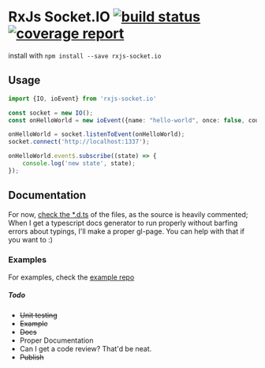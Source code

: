 # RxJs Socket.IO <a href="https://gitlab.com/moshmage/rxjs-socket.io/commits/master"><img alt="build status" src="https://gitlab.com/moshmage/rxjs-socket.io/badges/master/build.svg" /></a> <a href="https://gitlab.com/moshmage/rxjs-socket.io/commits/master"><img alt="coverage report" src="https://gitlab.com/moshmage/rxjs-socket.io/badges/master/coverage.svg" /></a>
install with `npm install --save rxjs-socket.io`

## Usage
```typescript
import {IO, ioEvent} from 'rxjs-socket.io'

const socket = new IO();
const onHelloWorld = new ioEvent({name: "hello-world", once: false, count: 0});

onHelloWorld = socket.listenToEvent(onHelloWorld);
socket.connect('http://localhost:1337');

onHelloWorld.event$.subscribe((state) => {
    console.log('new state', state);
});
```

## Documentation
For now, [check the *.d.ts](rxjs-socket.io.d.ts) of the files, as the source is heavily commented;
When I get a typescript docs generator to run properly without barfing errors about typings, I'll make a proper gl-page. You can help with that if you want to :)

### Examples
For examples, check the [example repo](https://gitlab.com/moshmage/rxjs-sioc-eample)

##### Todo
- ~~Unit testing~~
- ~~Example~~
- ~~Docs~~
- Proper Documentation
- Can I get a code review? That'd be neat.
- ~~Publish~~